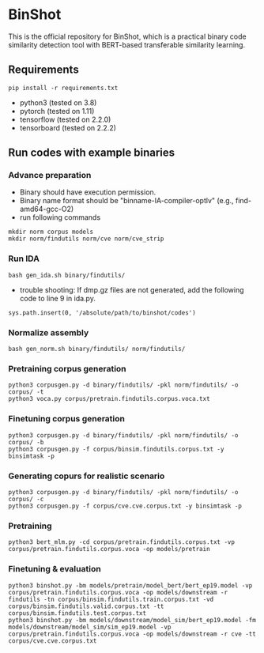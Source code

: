 # BinShot
This is the official repository for BinShot, which is a practical binary code similarity detection tool with BERT-based transferable similarity learning.

## Requirements
```
pip install -r requirements.txt
```
* python3 (tested on 3.8)
* pytorch (tested on 1.11)
* tensorflow (tested on 2.2.0)
* tensorboard (tested on 2.2.2)

## Run codes with example binaries
### Advance preparation
* Binary should have execution permission.
* Binary name format should be "binname-IA-compiler-optlv" (e.g., find-amd64-gcc-O2)
* run following commands
```
mkdir norm corpus models
mkdir norm/findutils norm/cve norm/cve_strip
```

### Run IDA
```
bash gen_ida.sh binary/findutils/
```
* trouble shooting: If dmp.gz files are not generated, add the following code to line 9 in ida.py.
```
sys.path.insert(0, '/absolute/path/to/binshot/codes')
```

### Normalize assembly
```
bash gen_norm.sh binary/findutils/ norm/findutils/
```

### Pretraining corpus generation
```
python3 corpusgen.py -d binary/findutils/ -pkl norm/findutils/ -o corpus/ -t
python3 voca.py corpus/pretrain.findutils.corpus.voca.txt
```

### Finetuning corpus generation
```
python3 corpusgen.py -d binary/findutils/ -pkl norm/findutils/ -o corpus/ -b
python3 corpusgen.py -f corpus/binsim.findutils.corpus.txt -y binsimtask -p
```

### Generating copurs for realistic scenario
```
python3 corpusgen.py -d binary/findutils/ -pkl norm/findutils/ -o corpus/ -c
python3 corpusgen.py -f corpus/cve.cve.corpus.txt -y binsimtask -p
```

### Pretraining
```
python3 bert_mlm.py -cd corpus/pretrain.findutils.corpus.txt -vp corpus/pretrain.findutils.corpus.voca -op models/pretrain
```

### Finetuning & evaluation
```
python3 binshot.py -bm models/pretrain/model_bert/bert_ep19.model -vp corpus/pretrain.findutils.corpus.voca -op models/downstream -r findutils -tn corpus/binsim.findutils.train.corpus.txt -vd corpus/binsim.findutils.valid.corpus.txt -tt corpus/binsim.findutils.test.corpus.txt
python3 binshot.py -bm models/downstream/model_sim/bert_ep19.model -fm models/downstream/model_sim/sim_ep19.model -vp corpus/pretrain.findutils.corpus.voca -op models/downstream -r cve -tt corpus/cve.cve.corpus.txt
```

